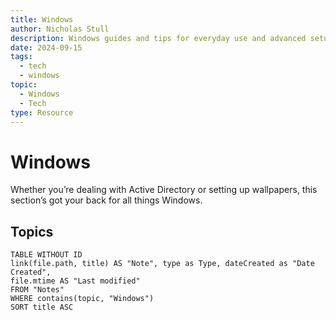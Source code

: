 ```yaml
---
title: Windows
author: Nicholas Stull
description: Windows guides and tips for everyday use and advanced setups.
date: 2024-09-15
tags:
  - tech
  - windows
topic:
  - Windows
  - Tech
type: Resource
---
```


# Windows

Whether you’re dealing with Active Directory or setting up wallpapers, this section’s got your back for all things Windows.

## Topics

```dataview  
TABLE WITHOUT ID  
link(file.path, title) AS "Note", type as Type, dateCreated as "Date Created", 
file.mtime AS "Last modified"  
FROM "Notes" 
WHERE contains(topic, "Windows")
SORT title ASC
```

